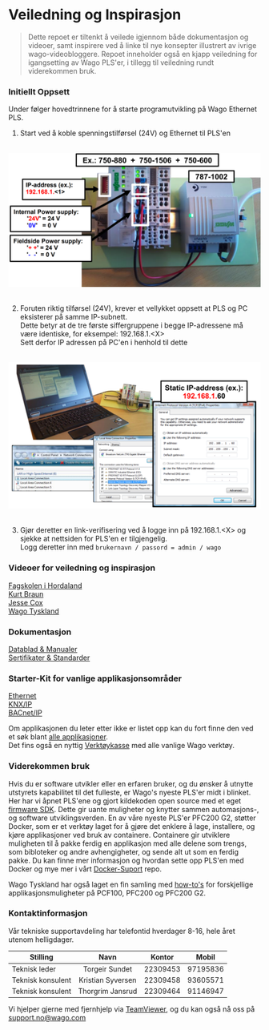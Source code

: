 # Veiledning og Inspirasjon
>Dette repoet er tiltenkt å veilede igjennom både dokumentasjon og videoer, samt inspirere ved å linke til nye konsepter illustrert av ivrige wago-videobloggere. Repoet inneholder også en kjapp veiledning for igangsetting av Wago PLS'er, i tillegg til veiledning rundt viderekommen bruk.

### Initiellt Oppsett

Under følger hovedtrinnene for å starte programutvikling på Wago Ethernet PLS.
1. Start ved å koble spenningstilførsel (24V) og Ethernet til PLS'en
<div align="center">
   <br>
  <img src="img\hardware_setup.PNG" width="600"><br><br>
</div>

2. Foruten riktig tilførsel (24V), krever et vellykket oppsett at PLS og PC eksisterer på samme IP-subnett.\
Dette betyr at de tre første siffergruppene i begge IP-adressene må være identiske, for eksempel: 192.168.1.\<X>\
Sett derfor IP adressen på PC'en i henhold til dette

<div align="center">
   <br>
  <img src="img\IP_Setup.PNG" width="600"><br><br>
</div>

3. Gjør deretter en link-verifisering ved å logge inn på 192.168.1.\<X> og sjekke at nettsiden for PLS'en er tilgjengelig.\
Logg deretter inn med `brukernavn / passord = admin / wago`



### Videoer for veiledning og inspirasjon

[Fagskolen i Hordaland](https://www.youtube.com/playlist?list=PLRHOiD0CfKwpTfXd76A2cvOdlkmPCcgjC)\
[Kurt Braun](http://www.youtube.com/user/WagoKurt)\
[Jesse Cox](https://www.youtube.com/channel/UCXEwdiyGgzVDJD48f7rWOAw)\
[Wago Tyskland](https://www.youtube.com/user/WagoKontakttechnik)


### Dokumentasjon

[Datablad & Manualer](http://www.wago.com/wagoweb/documentation/index_e.htm)\
[Sertifikater & Standarder](https://www.wago.com/wagoweb/documentation/750/eng_dat/d0750xxxx_xxxxxxxx_12en.pdf)


### Starter-Kit for vanlige applikasjonsområder

[Ethernet](https://www.wago.com/global/d/12983)\
[KNX/IP](https://www.wago.com/global/d/7189)\
[BACnet/IP](https://www.wago.com/global/d/7193)

Om applikasjonen du leter etter ikke er listet opp kan du fort finne den ved et søk blant [alle applikasjoner](https://www.wago.com/global/search?q=*:downloadcontainerdate:resultType:download:docCategory1:DL_3:docCategory1:DL_58&ststate=eyJkb3dubG9hZCI6Ii9zZWFyY2g/cVx1MDAzZColM0FyZWxldmFuY2UlM0FyZXN1bHRUeXBlJTNBZG93bmxvYWQlM0Fkb2NDYXRlZ29yeTElM0FETF8zXHUwMDI2c29ydFx1MDAzZGRvd25sb2FkY29udGFpbmVyZGF0ZSJ9).\
Det fins også en nyttig [Verktøykasse](http://www.wago.no/automasjon/tools/WagoBasicTools.html) med alle vanlige Wago verktøy.


### Viderekommen bruk

Hvis du er software utvikler eller en erfaren bruker, og du ønsker å utnytte utstyrets kapabilitet til det fulleste, er Wago's nyeste PLS'er midt i blinket. Her har vi åpnet PLS'ene og gjort kildekoden open source med et eget [firmware SDK](https://github.com/WAGO/pfc-firmware-sdk). Dette gir uante muligheter og knytter sammen automasjons-, og software utviklingsverden.
En av våre nyeste PLS'er PFC200 G2, støtter Docker, som er et verktøy laget for å gjøre det enklere å lage, installere, og kjøre applikasjoner ved bruk av containere. Containere gir utviklere muligheten til å pakke ferdig en applikasjon med alle delene som trengs, som bibloteker og andre avhengigheter, og sende alt ut som en ferdig pakke. Du kan finne mer informasjon og hvordan sette opp PLS'en med Docker og mye mer i vårt [Docker-Suport](https://github.com/Wago-Norge/Docker-Support) repo.

Wago Tyskland har også laget en fin samling med [how-to's](https://github.com/WAGO/pfc-howtos) for forskjellige applikasjonsmuligheter på PCF100, PFC200 og PFC200 G2.


### Kontaktinformasjon


Vår tekniske supportavdeling har telefontid hverdager 8-16, hele året utenom helligdager.

| Stilling          | Navn              | Kontor   | Mobil    |
| ----------------- |:-----------------:| :-------:| :-------:|
| Teknisk leder     | Torgeir Sundet    | 22309453 | 97195836 |
| Teknisk konsulent | Kristian Syversen | 22309458 | 93605571 |
| Teknisk konsulent | Thorgrim Jansrud  | 22309464 | 91146947 |

Vi hjelper gjerne med fjernhjelp via [TeamViewer](https://download.teamviewer.com/download/TeamViewerQS.exe), og du kan også nå oss på [support.no@wago.com](mailto:support.no@wago.com)
